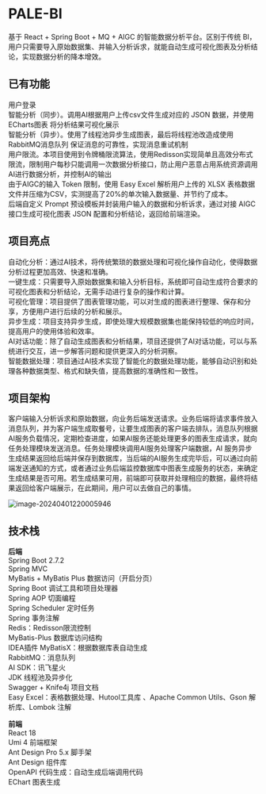 # PALE-BI
基于 React + Spring Boot + MQ + AIGC 的智能数据分析平台。区别于传统 BI，用户只需要导入原始数据集、并输入分析诉求，就能自动生成可视化图表及分析结论，实现数据分析的降本增效。

## 已有功能
用户登录  
智能分析（同步）。调用AI根据用户上传csv文件生成对应的 JSON 数据，并使用 ECharts图表 将分析结果可视化展示  
智能分析（异步）。使用了线程池异步生成图表，最后将线程池改造成使用 RabbitMQ消息队列 保证消息的可靠性，实现消息重试机制  
用户限流。本项目使用到令牌桶限流算法，使用Redisson实现简单且高效分布式限流，限制用户每秒只能调用一次数据分析接口，防止用户恶意占用系统资源调用AI进行数据分析，并控制AI的输出  
由于AIGC的输入 Token 限制，使用 Easy Excel 解析用户上传的 XLSX 表格数据文件并压缩为CSV，实测提高了20%的单次输入数据量、并节约了成本。  
后端自定义 Prompt 预设模板并封装用户输入的数据和分析诉求，通过对接 AIGC 接口生成可视化图表 JSON 配置和分析结论，返回给前端渲染。  


## 项目亮点
自动化分析：通过AI技术，将传统繁琐的数据处理和可视化操作自动化，使得数据分析过程更加高效、快速和准确。  
一键生成：只需要导入原始数据集和输入分析目标，系统即可自动生成符合要求的可视化图表和分析结论，无需手动进行复杂的操作和计算。  
可视化管理：项目提供了图表管理功能，可以对生成的图表进行整理、保存和分享，方便用户进行后续的分析和展示。  
异步生成：项目支持异步生成，即使处理大规模数据集也能保持较低的响应时间，提高用户的使用体验和效率。  
AI对话功能：除了自动生成图表和分析结果，项目还提供了AI对话功能，可以与系统进行交互，进一步解答问题和提供更深入的分析洞察。  
智能数据处理：项目通过AI技术实现了智能化的数据处理功能，能够自动识别和处理各种数据类型、格式和缺失值，提高数据的准确性和一致性。  


## 项目架构
客户端输入分析诉求和原始数据，向业务后端发送请求。业务后端将请求事件放入消息队列，并为客户端生成取餐号，让要生成图表的客户端去排队，消息队列根据AI服务负载情况，定期检查进度，如果AI服务还能处理更多的图表生成请求，就向任务处理模块发送消息。任务处理模块调用AI服务处理客户端数据，AI 服务异步生成结果返回给后端并保存到数据库，当后端的AI服务生成完毕后，可以通过向前端发送通知的方式，或者通过业务后端监控数据库中图表生成服务的状态，来确定生成结果是否可用。若生成结果可用，前端即可获取并处理相应的数据，最终将结果返回给客户端展示，在此期间，用户可以去做自己的事情。 

![image-20240401220005946](https://palepics.oss-cn-guangzhou.aliyuncs.com/img/image-20240401220005946.png)


## 技术栈
**后端**  
Spring Boot 2.7.2  
Spring MVC  
MyBatis + MyBatis Plus 数据访问（开启分页）  
Spring Boot 调试工具和项目处理器  
Spring AOP 切面编程  
Spring Scheduler 定时任务    
Spring 事务注解    
Redis：Redisson限流控制    
MyBatis-Plus 数据库访问结构      
IDEA插件 MyBatisX：根据数据库表自动生成    
RabbitMQ：消息队列    
AI SDK：讯飞星火  
JDK 线程池及异步化    
Swagger + Knife4j 项目文档    
Easy Excel：表格数据处理、Hutool工具库 、Apache Common Utils、Gson 解析库、Lombok 注解    


**前端**    
React 18  
Umi 4 前端框架  
Ant Design Pro 5.x 脚手架  
Ant Design 组件库  
OpenAPI 代码生成：自动生成后端调用代码  
EChart 图表生成  

